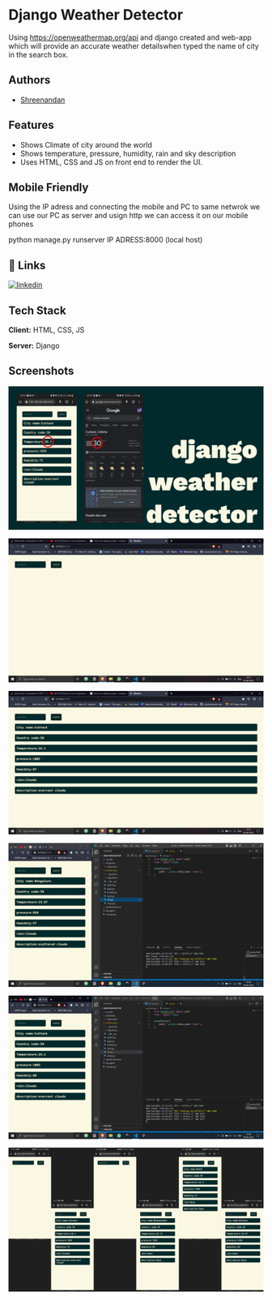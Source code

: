 
# Django Weather Detector

Using https://openweathermap.org/api and django created and web-app which will provide an accurate weather detailswhen typed the name of city in the search box.


## Authors

- [Shreenandan](https://github.com/shreenandansonu)
## Features

- Shows Climate of city around the world
- Shows temperature, pressure, humidity, rain and sky description
- Uses HTML, CSS and JS on front end to render the UI.


## Mobile Friendly

Using the IP adress and connecting the mobile and PC to same netwrok we can use our PC as server and usign http we can access it on our mobile phones

python manage.py runserver IP ADRESS:8000 (local host)


## 🔗 Links

[![linkedin](https://img.shields.io/badge/linkedin-0A66C2?style=for-the-badge&logo=linkedin&logoColor=white)](https://www.linkedin.com/in/shreenandan-sahu-9318991b4/)



## Tech Stack

**Client:** HTML, CSS, JS

**Server:** Django


## Screenshots
![App Screenshot](https://github.com/shreenandansonu/weatherdetector/blob/main/sss.png?raw=true)

![App Screenshot](https://github.com/shreenandansonu/weatherdetector/blob/main/Screenshot%20(7).png?raw=true)

![App Screenshot](https://github.com/shreenandansonu/weatherdetector/blob/main/Screenshot%20(8).png?raw=true)

![App Screenshot](https://github.com/shreenandansonu/weatherdetector/blob/main/Screenshot%20(9).png?raw=true)

![App Screenshot](https://github.com/shreenandansonu/weatherdetector/blob/main/Screenshot%20(10).png?raw=true)

![App Screenshot](https://github.com/shreenandansonu/weatherdetector/blob/main/ss.png?raw=true)

